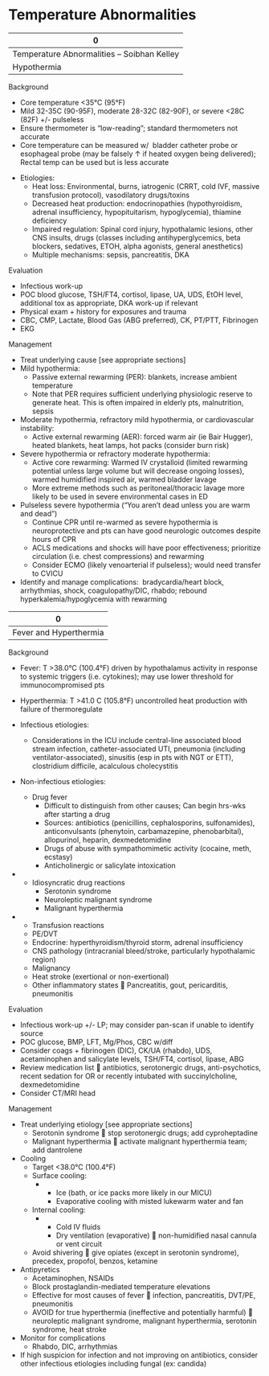 # Temperature Abnormalities

| 0                                          |
|--------------------------------------------|
| Temperature Abnormalities – Soibhan Kelley |
| Hypothermia                                |

Background

-   Core temperature \<35°C (95°F)
-   Mild 32-35C (90-95F), moderate 28-32C (82-90F), or severe \<28C
    (82F) +/- pulseless
-   Ensure thermometer is “low-reading”; standard thermometers not
    accurate
-   Core temperature can be measured w/  bladder catheter probe or
    esophageal probe (may be falsely
    ↑
    if heated oxygen being delivered); Rectal temp can be used but is
    less accurate

<!-- -->

-   Etiologies:
    -   Heat loss: Environmental, burns, iatrogenic (CRRT, cold IVF,
        massive transfusion protocol), vasodilatory drugs/toxins
    -   Decreased heat production: endocrinopathies (hypothyroidism,
        adrenal insufficiency, hypopituitarism, hypoglycemia), thiamine
        deficiency
    -   Impaired regulation: Spinal cord injury, hypothalamic lesions,
        other CNS insults, drugs (classes including antihyperglycemics,
        beta blockers, sedatives, ETOH, alpha agonists, general
        anesthetics)
    -   Multiple mechanisms: sepsis, pancreatitis, DKA

Evaluation

-   Infectious work-up
-   POC blood glucose, TSH/FT4, cortisol, lipase, UA, UDS, EtOH level,
    additional tox as appropriate, DKA work-up if relevant
-   Physical exam + history for exposures and trauma
-   CBC, CMP, Lactate, Blood Gas (ABG preferred), CK, PT/PTT, Fibrinogen
-   EKG

Management

-   Treat underlying cause \[see appropriate sections\]
-   Mild hypothermia:
    -   Passive external rewarming (PER): blankets, increase ambient
        temperature
    -   Note that PER requires sufficient underlying physiologic reserve
        to generate heat. This is often impaired in elderly pts,
        malnutrition, sepsis
-   Moderate hypothermia, refractory mild hypothermia, or cardiovascular
    instability:
    -   Active external rewarming (AER): forced warm air (ie Bair
        Hugger), heated blankets, heat lamps, hot packs (consider burn
        risk)
-   Severe hypothermia or refractory moderate hypothermia:
    -   Active core rewarming: Warmed IV crystalloid (limited rewarming
        potential unless large volume but will decrease ongoing losses),
        warmed humidified inspired air, warmed bladder lavage
    -   More extreme methods such as peritoneal/thoracic lavage more
        likely to be used in severe environmental cases in ED
-   Pulseless severe hypothermia (“You aren’t dead unless you are warm
    and dead”)
    -   Continue CPR until re-warmed as severe hypothermia is
        neuroprotective and pts can have good neurologic outcomes
        despite hours of CPR
    -   ACLS medications and shocks will have poor effectiveness;
        prioritize circulation (i.e. chest compressions) and rewarming
    -   Consider ECMO (likely venoarterial if pulseless); would need
        transfer to CVICU
-   Identify and manage complications:  bradycardia/heart block,
    arrhythmias, shock, coagulopathy/DIC, rhabdo; rebound
    hyperkalemia/hypoglycemia with rewarming

| 0                      |
|------------------------|
| Fever and Hyperthermia |

Background

-   Fever: T >38.0°C (100.4°F) driven by hypothalamus activity in
    response to systemic triggers (i.e. cytokines); may use lower
    threshold for immunocompromised pts

-   Hyperthermia: T >41.0 C (105.8°F) uncontrolled heat production with
    failure of thermoregulate

-   Infectious etiologies:
    -   Considerations in the ICU include central-line associated blood
        stream infection, catheter-associated UTI, pneumonia (including
        ventilator-associated), sinusitis (esp in pts with NGT or ETT),
        clostridium difficile, acalculous cholecystitis

-   Non-infectious etiologies:
    -   Drug fever
        -   Difficult to distinguish from other causes; Can begin
            hrs-wks after starting a drug
        -   Sources: antibiotics (penicillins, cephalosporins,
            sulfonamides), anticonvulsants (phenytoin, carbamazepine,
            phenobarbital), allopurinol, heparin, dexmedetomidine
        -   Drugs of abuse with sympathomimetic activity (cocaine, meth,
            ecstasy)
        -   Anticholinergic or salicylate intoxication

-   -   Idiosyncratic drug reactions
        -   Serotonin syndrome
        -   Neuroleptic malignant syndrome
        -   Malignant hyperthermia

-   -   Transfusion reactions
    -   PE/DVT
    -   Endocrine: hyperthyroidism/thyroid storm, adrenal insufficiency
    -   CNS pathology (intracranial bleed/stroke, particularly
        hypothalamic region)
    -   Malignancy
    -   Heat stroke (exertional or non-exertional)
    -   Other inflammatory states  Pancreatitis, gout, pericarditis,
        pneumonitis

Evaluation

-   Infectious work-up +/- LP; may consider pan-scan if unable to
    identify source
-   POC glucose, BMP, LFT, Mg/Phos, CBC w/diff
-   Consider coags + fibrinogen (DIC), CK/UA (rhabdo), UDS,
    acetaminophen and salicylate levels, TSH/FT4, cortisol, lipase, ABG
-   Review medication list
    
    antibiotics, serotonergic drugs, anti-psychotics, recent sedation
    for OR or recently intubated with succinylcholine, dexmedetomidine
-   Consider CT/MRI head

Management

-   Treat underlying etiology \[see appropriate sections\]
    -   Serotonin syndrome
        
        stop serotonergic drugs; add cyproheptadine
    -   Malignant hyperthermia
        
        activate malignant hyperthermia team; add dantrolene
-   Cooling
    -   Target \<38.0°C (100.4°F)
    -   Surface cooling:
        -   -   Ice (bath, or ice packs more likely in our MICU)
            -   Evaporative cooling with misted lukewarm water and fan
    -   Internal cooling:
        -   -   Cold IV fluids
            -   Dry ventilation (evaporative)
                
                non-humidified nasal cannula or vent circuit
    -   Avoid shivering
        
        give opiates (except in serotonin syndrome), precedex, propofol,
        benzos, ketamine
-   Antipyretics
    -   Acetaminophen, NSAIDs
    -   Block prostaglandin-mediated temperature elevations
    -   Effective for most causes of fever
        
        infection, pancreatitis, DVT/PE, pneumonitis
    -   AVOID for true hyperthermia (ineffective and potentially
        harmful)
        
        neuroleptic malignant syndrome, malignant hyperthermia,
        serotonin syndrome, heat stroke
-   Monitor for complications
    -   Rhabdo, DIC, arrhythmias
-   If high suspicion for infection and not improving on antibiotics,
    consider other infectious etiologies including fungal (ex: candida)
